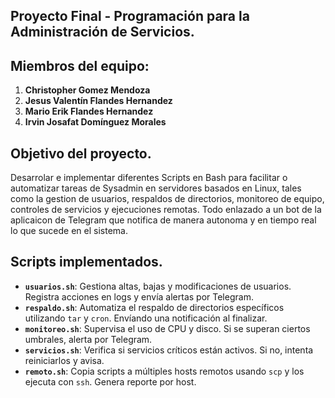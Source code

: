 ## Proyecto Final - Programación para la Administración de Servicios.
## Miembros del equipo:
1. **Christopher Gomez Mendoza**
2. **Jesus Valentín Flandes Hernandez**
3. **Mario Erik Flandes Hernandez**
4. **Irvin Josafat Domínguez Morales**


## Objetivo del proyecto.
Desarrolar e implementar diferentes Scripts en Bash para facilitar o automatizar tareas de Sysadmin en servidores basados en Linux, tales como la  gestion de usuarios, respaldos de directorios, monitoreo de equipo, controles de servicios y ejecuciones remotas.
Todo enlazado a un bot de la aplicaicon de Telegram que notifica de manera autonoma y en tiempo real lo que sucede en el sistema. 

## Scripts implementados.
- **`usuarios.sh`**: Gestiona altas, bajas y modificaciones de usuarios. Registra acciones en logs y envía alertas por Telegram.
- **`respaldo.sh`**: Automatiza el respaldo de directorios específicos utilizando `tar` y `cron`. Envíando una notificación al finalizar.
- **`monitoreo.sh`**: Supervisa el uso de CPU y disco. Si se superan ciertos umbrales, alerta por Telegram.
- **`servicios.sh`**: Verifica si servicios críticos están activos. Si no, intenta reiniciarlos y avisa.
- **`remoto.sh`**: Copia scripts a múltiples hosts remotos usando `scp` y los ejecuta con `ssh`. Genera reporte por host.

